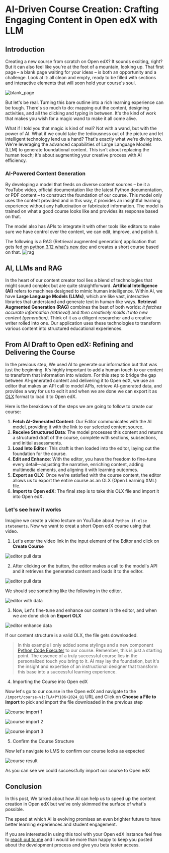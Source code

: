 # AI-Driven Course Creation: Crafting Engaging Content in Open edX with LLM

## Introduction

Creating a new course from scratch on Open edX? It sounds exciting, right? But it can also feel like you're at the foot of a mountain, looking up. That first page – a blank page waiting for your ideas – is both an opportunity and a challenge. Look at it: all clean and empty, ready to be filled with sections and interactive elements that will soon hold your course's soul.

![blank_page](assets/blank_page.png)

But let's be real. Turning this bare outline into a rich learning experience can be tough. There's so much to do: mapping out the content, designing activities, and all the clicking and typing in between. It's the kind of work that makes you wish for a magic wand to make it all come alive.

What if I told you that magic is kind of real? Not with a wand, but with the power of AI. What if we could take the tediousness out of the picture and let intelligent technology lend us a hand? That's exactly what we're diving into. We're leveraging the advanced capabilities of Large Language Models (LLM) to generate foundational content. This isn't about replacing the human touch; it's about augmenting your creative process with AI efficiency.

### AI-Powered Content Generation

By developing a model that feeds on diverse content sources – be it a YouTube video, official documentation like the latest Python documentation, or PDF content – to construct the foundation of our course. This model only uses the content provided and in this way, it provides an insightful learning experience without any hallucination or fabricated information. The model is trained on what a good course looks like and provides its response based on that.

The model also has APIs to integrate it with other tools like editors to make sure we have control over the content, we can edit, improve, and polish it.

The following is a RAG (Retrieval augmented generation) application that gets fed on [python 3.12 what's new doc](https://docs.python.org/3/whatsnew/3.12.html) and creates a short course based on that.
![rag](assets/rag_python_doc.gif)

## AI, LLMs and RAG

In the heart of our content creator tool lies a blend of technologies that might sound complex but are quite straightforward. **Artificial Intelligence (AI)** refers to machines designed to mimic human intelligence. Within AI, we have **Large Language Models (LLMs)**, which are like vast, interactive libraries that understand and generate text in human-like ways. **Retrieval Augmented Generation (RAG)** combines the best of both worlds: _it fetches accurate information (retrieval)_ and _then creatively molds it into new content (generation)_. Think of it as a diligent researcher and a creative writer rolled into one. Our application uses these technologies to transform various content into structured educational experiences.


## From AI Draft to Open edX: Refining and Delivering the Course

In the previous step, We used AI to generate our information but that was just the beginning. It's highly important to add a human touch to our content to transform that information into wisdom. For this step to bridge the gap between AI-generated content and delivering it to Open edX, we use an editor that makes an API call to model APIs, retrieve AI-generated data, and provides a way for us to edit it and when we are done we can export it as [OLX](https://openedx.org/blog/open-learning-xml-olx-format/) format to load it to Open edX.

Here is the breakdown of the steps we are going to follow to create our course:

1. **Fetch AI-Generated Content**: Our Editor communicates with the AI model, providing it with the link to our selected content source.
1. **Receive Structured Data**: The model processes this content and returns a structured draft of the course, complete with sections, subsections, and initial assessments.
1. **Load Into Editor**: This draft is then loaded into the editor, laying out the foundation for the course.
1. **Edit and Enhance**: With the editor, you have the freedom to fine-tune every detail—adjusting the narrative, enriching content, adding multimedia elements, and aligning it with learning outcomes.
1. **Export as OLX**: Once we're satisfied with the course content, the editor allows us to export the entire course as an OLX (Open Learning XML) file.
1. **Import to Open edX**: The final step is to take this OLX file and import it into Open edX.


### Let's see how it works

Imagine we create a video lecture on YouTube about `Python if-else stetements`. Now we want to creat a short Open edX course using that video.


1. Let's enter the video link in the input element of the Editor and click on **Create Course**

![editor pull data](assets/editor_1.png)

2. After clicking on the button, the editor makes a call to the model's API and it retrieves the generated content and loads it to the editor.

![editor pull data](assets/editor_2.png)

We should see something like the following in the editor.

![editor with data](assets/editor_with_data.gif)

3. Now, Let's fine-tune and enhance our content in the editor, and when we are done click on **Export OLX**

![editor enhance data](assets/editor_enhancing.gif)

If our content structure is a valid OLX, the file gets downloaded.

> In this example I only added some stylings and a new component [Python Code Executer](https://wasmeditor.com/) to our course. Remember, this is just a starting point. The essence of a truly successful course lies in the personalized touch you bring to it. AI may lay the foundation, but it's the insight and expertise of an instructional designer that transform this base into a successful learning experience.

4. Importing the Course into Open edX

Now let's go to our course in the Open edX and navigate to the `/import/course-v1:TLA+PY106+2024_Q1` URL and Click on **Choose a File to Import** to pick and import the file downloaded in the previous step



![course import 1](assets/course_import_1.png)

![course import 2](assets/course_import_2.png)

![course import 3](assets/course_import_3.png)


5. Confirm the Course Structure

Now let's navigate to LMS to confirm our course looks as expected

![course result](assets/result.gif)

As you can see we could successfully import our course to Open edX


## Conclusion

In this post, We talked about how AI can help us to speed up the content creation in Open edX but we've only skimmed the surface of what's possible.

The speed at which AI is evolving promises an even brighter future to have better learning experiences and student engagement. 


If you are interested in using this tool with your Open edX instance feel free to [reach out to me](mailto:amir@cubite.io) and I would be more than happy to keep you posted about the development process and give you beta tester access.




